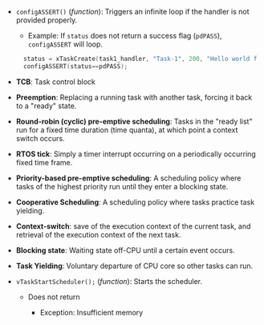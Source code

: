 - `configASSERT()` (*function*): Triggers an infinite loop if the handler is not provided properly.
    - Example: If `status` does not return a success flag (`pdPASS`), `configASSERT` will loop.
    ```c
      status = xTaskCreate(task1_handler, "Task-1", 200, "Hello world from Task-1", 2, &task1_handle);
      configASSERT(status==pdPASS);
    ```

- **TCB**: Task control block

- **Preemption**: Replacing a running task with another task, forcing it back to a "ready" state.

- **Round-robin (cyclic) pre-emptive scheduling**: Tasks in the "ready list" run for a fixed time duration (time quanta), at which point a context switch occurs.

- **RTOS tick**: Simply a timer interrupt occurring on a periodically occurring fixed time frame.

- **Priority-based pre-emptive scheduling**: A scheduling policy where tasks of the highest priority run until they enter a blocking state.

- **Cooperative Scheduling**: A scheduling policy where tasks practice task yielding.

- **Context-switch**: save of the execution context of the current task, and retrieval of the execution context of the next task.

- **Blocking state**: Waiting state off-CPU until a certain event occurs.

- **Task Yielding**: Voluntary departure of CPU core so other tasks can run.

- `vTaskStartScheduler();` (*function*): Starts the scheduler.

  - Does not return
  
    - Exception: Insufficient memory